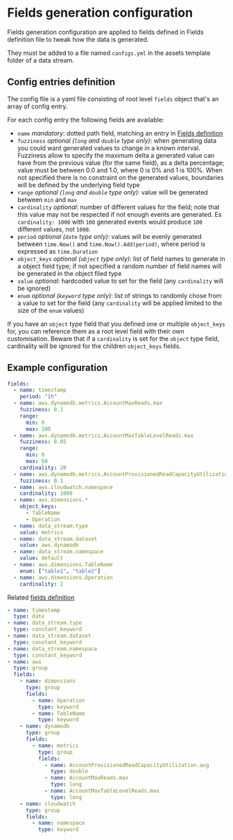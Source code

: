 # Fields generation configuration

Fields generation configuration are applied to fields defined in Fields definition file to tweak how the data is generated.

They must be added to a file named `configs.yml` in the assets template folder of a data stream.

## Config entries definition

The config file is a yaml file consisting of root level `fields` object that's an array of config entry.

For each config entry the following fields are available:
- `name` *mandatory*: dotted path field, matching an entry in [Fields definition](./glossary.md#fields-definition)
- `fuzziness` *optional (`long` and `double` type only)*: when generating data you could want generated values to change in a known interval. Fuzziness allow to specify the maximum delta a generated value can have from the previous value (for the same field), as a delta percentage; value must be between 0.0 and 1.0, where 0 is 0% and 1 is 100%. When not specified there is no constraint on the generated values, boundaries will be defined by the underlying field type
- `range` *optional (`long` and `double` type only)*: value will be generated between `min` and `max`
- `cardinality` *optional*: number of different values for the field; note that this value may not be respected if not enough events are generated. Es `cardinality: 1000` with `100` generated events would produce `100` different values, not `1000`.
- `period` *optional (`date` type only)*: values will be evenly generated between `time.Now()` and `time.Now().Add(period)`, where period is expressed as `time.Duration`
- `object_keys` *optional (`object` type only)*: list of field names to generate in a object field type; if not specified a random number of field names will be generated in the object filed type
- `value` *optional*: hardcoded value to set for the field (any `cardinality` will be ignored)
- `enum` *optional (`keyword` type only)*: list of strings to randomly chose from a value to set for the field (any `cardinality` will be applied limited to the size of the `enum` values)

If you have an `object` type field that you defined one or multiple `object_keys` for, you can reference them as a root level field with their own customisation. Beware that if a `cardinality` is set for the `object` type field, cardinality will be ignored for the children `object_keys` fields.

## Example configuration

```yaml
fields:
  - name: timestamp
    period: "1h"
  - name: aws.dynamodb.metrics.AccountMaxReads.max
    fuzziness: 0.1
    range:
      min: 0
      max: 100
  - name: aws.dynamodb.metrics.AccountMaxTableLevelReads.max
    fuzziness: 0.05
    range:
      min: 0
      max: 50
    cardinality: 20
  - name: aws.dynamodb.metrics.AccountProvisionedReadCapacityUtilization.avg
    fuzziness: 0.1
  - name: aws.cloudwatch.namespace
    cardinality: 1000
  - name: aws.dimensions.*
    object_keys:
      - TableName
      - Operation
  - name: data_stream.type
    value: metrics
  - name: data_stream.dataset
    value: aws.dynamodb
  - name: data_stream.namespace
    value: default
  - name: aws.dimensions.TableName
    enum: ["table1", "table2"]
  - name: aws.dimensions.Operation
    cardinality: 2
```

Related [fields definition](./writing-templates.md#fieldsyml---fields-definition)
```yaml
- name: timestamp
  type: date
- name: data_stream.type
  type: constant_keyword
- name: data_stream.dataset
  type: constant_keyword
- name: data_stream.namespace
  type: constant_keyword
- name: aws
  type: group
  fields:
    - name: dimensions
      type: group
      fields:
        - name: Operation
          type: keyword
        - name: TableName
          type: keyword
    - name: dynamodb
      type: group
      fields:
        - name: metrics
          type: group
          fields:
            - name: AccountProvisionedReadCapacityUtilization.avg
              type: double
            - name: AccountMaxReads.max
              type: long
            - name: AccountMaxTableLevelReads.max
              type: long
    - name: cloudwatch
      type: group
      fields:
        - name: namespace
          type: keyword
```

